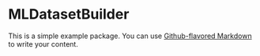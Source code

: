 # MLDatasetBuilder

This is a simple example package. You can use
[Github-flavored Markdown](https://guides.github.com/features/mastering-markdown/)
to write your content.